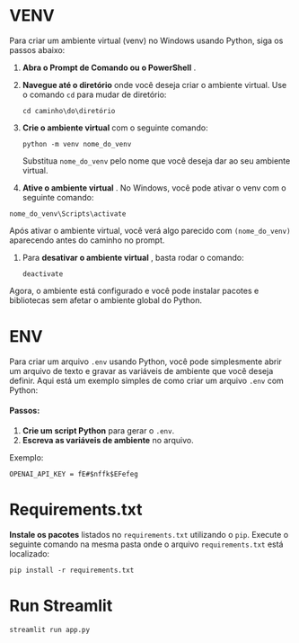 # **VENV**

Para criar um ambiente virtual (venv) no Windows usando Python, siga os passos abaixo:

1. **Abra o Prompt de Comando ou o PowerShell** .
2. **Navegue até o diretório** onde você deseja criar o ambiente virtual. Use o comando `cd` para mudar de diretório:

   ```
   cd caminho\do\diretório
   ```
3. **Crie o ambiente virtual** com o seguinte comando:

   ```
   python -m venv nome_do_venv
   ```

   Substitua `nome_do_venv` pelo nome que você deseja dar ao seu ambiente virtual.
4. **Ative o ambiente virtual** . No Windows, você pode ativar o venv com o seguinte comando:

```
nome_do_venv\Scripts\activate
```

   Após ativar o ambiente virtual, você verá algo parecido com `(nome_do_venv)` aparecendo antes do caminho no prompt.

1. Para  **desativar o ambiente virtual** , basta rodar o comando:

   ```
   deactivate
   ```

Agora, o ambiente está configurado e você pode instalar pacotes e bibliotecas sem afetar o ambiente global do Python.

# **ENV**

Para criar um arquivo `.env` usando Python, você pode simplesmente abrir um arquivo de texto e gravar as variáveis de ambiente que você deseja definir. Aqui está um exemplo simples de como criar um arquivo `.env` com Python:

#### Passos:

1. **Crie um script Python** para gerar o `.env`.
2. **Escreva as variáveis de ambiente** no arquivo.

Exemplo:

```
OPENAI_API_KEY = fE#$nffk$EFefeg
```

# Requirements.txt

**Instale os pacotes** listados no `requirements.txt` utilizando o `pip`. Execute o seguinte comando na mesma pasta onde o arquivo `requirements.txt` está localizado:

```
pip install -r requirements.txt
```


# Run Streamlit


```
streamlit run app.py

```

